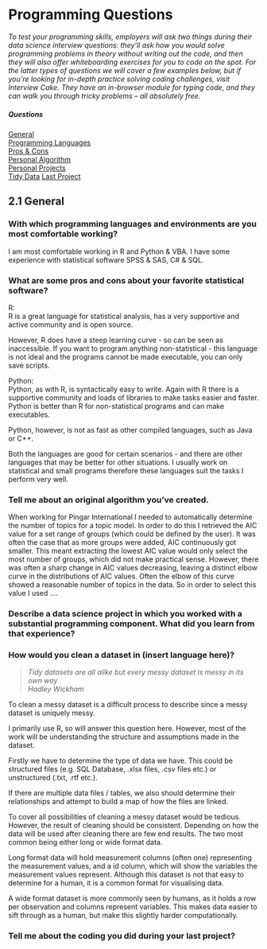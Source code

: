 # Programming Questions

_To test your programming skills, employers will ask two things during their data science interview questions: they’ll ask how you would solve programming problems in theory without writing out the code, and then they will also offer whiteboarding exercises for you to code on the spot. For the latter types of questions we will cover a few examples below, but if you’re looking for in-depth practice solving coding challenges, visit Interview Cake. They have an in-browser module for typing code, and they can walk you through tricky problems – all absolutely free._

##### Questions
[General](#general)    
	[Programming Languages](#languages)    
	[Pros & Cons](#procon)    
	[Personal Algorithm](#algo)    
	[Personal Projects](#perspro)    
	[Tidy Data](#tidy)
	[Last Project](#lastpro)
	
<a name='general'>

## 2.1 General

<a name='languages'>

### With which programming languages and environments are you most comfortable working?

I am most comfortable working in R and Python & VBA. I have some experience with statistical software SPSS & SAS, C# & SQL. 

<a name='procon'>

### What are some pros and cons about your favorite statistical software?

R:     
R is a great language for statistical analysis, has a very supportive and active community and is open source. 

However, R does have a steep learning curve - so can be seen as inaccessible. If you want to program anything non-statistical - this language is not ideal and the programs cannot be made executable, you can only save scripts. 

Python:    
Python, as with R, is syntactically easy to write. Again with R there is a supportive community and loads of libraries to make tasks easier and faster. Python is better than R for non-statistical programs and can make executables. 

Python, however, is not as fast as other compiled languages, such as Java or C++.

Both the languages are good for certain scenarios - and there are other languages that may be better for other situations. I usually work on statistical and small programs therefore these languages suit the tasks I perform very well. 

<a name='algo'>

### Tell me about an original algorithm you’ve created.

When working for Pingar International I needed to automatically determine the number of topics for a topic model. In order to do this I retrieved the AIC value for a set range of groups (which could be defined by the user). It was often the case that as more groups were added, AIC continuously got smaller. This meant extracting the lowest AIC value would only select the most number of groups, which did not make practical sense. However, there was often a sharp change in AIC values decreasing, leaving a distinct elbow curve in the distributions of AIC values. Often the elbow of this curve showed a reasonable number of topics in the data. So in order to select this value I used ....

<a name='perspro'>

### Describe a data science project in which you worked with a substantial programming component. What did you learn from that experience?

<a name='tidy'>

### How would you clean a dataset in (insert language here)?

> _Tidy datasets are all alike but every messy dataset is messy in its own way_   
> _Hadley Wickham_

To clean a messy dataset is a difficult process to describe since a messy dataset is uniquely messy. 

I primarily use R, so will answer this question here. However, most of the work will be understanding the structure and assumptions made in the dataset.

Firstly we have to determine the type of data we have. This could be structured files  (e.g. SQL Database, .xlsx files, .csv files etc.) or unstructured (.txt, .rtf etc.). 

If there are multiple data files / tables, we also should determine their relationships and attempt to build a map of how the files are linked. 

To cover all possibilities of cleaning a messy dataset  would be tedious. However, the result of cleaning should be consistent. Depending on how the data will be used after cleaning there are few end results. The two most common being either long or wide format data. 

Long format data will hold measurement columns (often one) representing the measurement values, and a id column, which will show the variables the measurement values represent. Although this dataset is not that easy to determine for a human, it is a common format for visualising data. 

A wide format dataset is more commonly seen by humans, as it holds a row per observation and columns represent variables. This makes data easier to sift through as a human, but make this slightly harder computationally. 

<a name='lastpro'>

### Tell me about the coding you did during your last project?